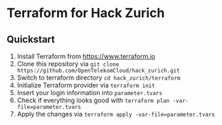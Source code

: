 # Terraform for Hack Zurich

## Quickstart

1. Install Terraform from https://www.terraform.io
2. Clone this repository via `git clone https://github.com/OpenTelekomCloud/hack_zurich.git`
3. Switch to terraform directory `cd hack_zurich/terraform`
4. Initialize Terraform provider via `terraform init`
5. Insert your login information into `parameter.tvars`
6. Check if everything looks good with `terraform plan -var-file=parameter.tvars`
7. Apply the changes via `terraform apply -var-file=parameter.tvars`
